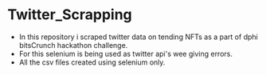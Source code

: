 # Twitter_Scrapping
- In this repository i scraped twitter data on tending NFTs as a part of dphi bitsCrunch hackathon challenge.
- For this selenium is being used as twitter api's wee giving errors.
- All the csv files created using selenium only.
